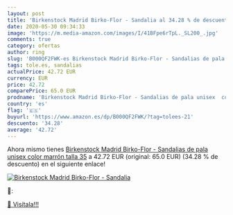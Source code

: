 ```yaml
---
layout: post
title: 'Birkenstock Madrid Birko-Flor - Sandalia al 34.28 % de descuento'
date: 2020-05-30 09:34:33
image: 'https://m.media-amazon.com/images/I/41BFpe6rTpL._SL200_.jpg'
comments: true
category: ofertas
author: ring
slug: 'B000QF2FWK-es Birkenstock Madrid Birko-Flor - Sandalias de pala unisex...'
tags: tole.es, sandalias
actualPrice: 42.72 EUR
currency: EUR
price: 42.72
comparePrice: 65.0 EUR
prodname: 'Birkenstock Madrid Birko-Flor - Sandalias de pala unisex  color marrón  talla 35'
country: 'es'
flag: '🇪🇸'
buyurl: 'https://www.amazon.es/dp/B000QF2FWK/?tag=tolees-21'
descuento: '34.28'
average: '42.72'
---
```


Ahora mismo tienes [Birkenstock Madrid Birko-Flor - Sandalias de pala unisex  color marrón  talla 35](https://www.amazon.es/dp/B000QF2FWK/?tag=tolees-21) a 42.72 EUR (original: 65.0 EUR) (34.28 %  de descuento) en el siguiente enlace!

[![Birkenstock Madrid Birko-Flor - Sandalia](https://m.media-amazon.com/images/I/41BFpe6rTpL._SL200_.jpg)](https://www.amazon.es/dp/B000QF2FWK/?tag=tolees-21)

🔎:


[🛒 Visítala!!!](https://www.amazon.es/dp/B000QF2FWK/?tag=tolees-21)
